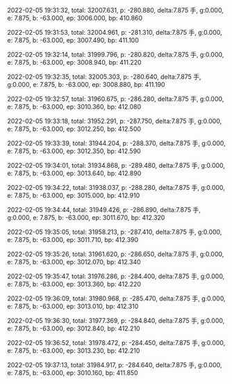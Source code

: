 2022-02-05 19:31:32, total: 32007.631, p: -280.880, delta:7.875 手, g:0.000, e: 7.875, b: -63.000, ep: 3006.000, bp: 410.860

2022-02-05 19:31:53, total: 32004.961, p: -281.310, delta:7.875 手, g:0.000, e: 7.875, b: -63.000, ep: 3007.490, bp: 411.100

2022-02-05 19:32:14, total: 31999.796, p: -280.820, delta:7.875 手, g:0.000, e: 7.875, b: -63.000, ep: 3008.940, bp: 411.220

2022-02-05 19:32:35, total: 32005.303, p: -280.640, delta:7.875 手, g:0.000, e: 7.875, b: -63.000, ep: 3008.880, bp: 411.190

2022-02-05 19:32:57, total: 31960.675, p: -286.280, delta:7.875 手, g:0.000, e: 7.875, b: -63.000, ep: 3010.360, bp: 412.080

2022-02-05 19:33:18, total: 31952.291, p: -287.750, delta:7.875 手, g:0.000, e: 7.875, b: -63.000, ep: 3012.250, bp: 412.500

2022-02-05 19:33:39, total: 31944.204, p: -288.370, delta:7.875 手, g:0.000, e: 7.875, b: -63.000, ep: 3012.350, bp: 412.590

2022-02-05 19:34:01, total: 31934.868, p: -289.480, delta:7.875 手, g:0.000, e: 7.875, b: -63.000, ep: 3013.640, bp: 412.890

2022-02-05 19:34:22, total: 31938.037, p: -288.280, delta:7.875 手, g:0.000, e: 7.875, b: -63.000, ep: 3015.000, bp: 412.910

2022-02-05 19:34:44, total: 31949.426, p: -286.890, delta:7.875 手, g:0.000, e: 7.875, b: -63.000, ep: 3011.670, bp: 412.320

2022-02-05 19:35:05, total: 31958.213, p: -287.410, delta:7.875 手, g:0.000, e: 7.875, b: -63.000, ep: 3011.710, bp: 412.390

2022-02-05 19:35:26, total: 31961.620, p: -286.650, delta:7.875 手, g:0.000, e: 7.875, b: -63.000, ep: 3012.070, bp: 412.340

2022-02-05 19:35:47, total: 31976.286, p: -284.400, delta:7.875 手, g:0.000, e: 7.875, b: -63.000, ep: 3013.360, bp: 412.220

2022-02-05 19:36:09, total: 31980.968, p: -285.470, delta:7.875 手, g:0.000, e: 7.875, b: -63.000, ep: 3013.010, bp: 412.310

2022-02-05 19:36:30, total: 31977.369, p: -284.840, delta:7.875 手, g:0.000, e: 7.875, b: -63.000, ep: 3012.840, bp: 412.210

2022-02-05 19:36:52, total: 31978.472, p: -284.450, delta:7.875 手, g:0.000, e: 7.875, b: -63.000, ep: 3013.230, bp: 412.210

2022-02-05 19:37:13, total: 31984.917, p: -284.640, delta:7.875 手, g:0.000, e: 7.875, b: -63.000, ep: 3010.160, bp: 411.850